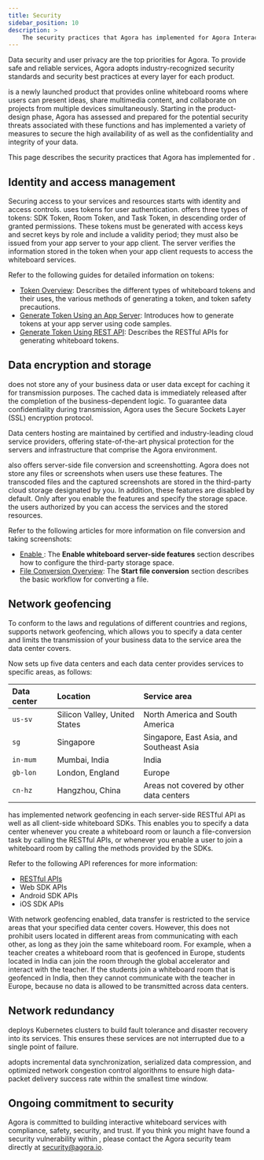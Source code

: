 ```yaml
---
title: Security
sidebar_position: 10
description: >
    The security practices that Agora has implemented for Agora Interactive Whiteboard.
---
```


Data security and user privacy are the top priorities for Agora. To provide safe and reliable services, Agora adopts industry-recognized security standards and security best practices at every layer for each product.

<Vg k="WHITE" /> is a newly launched product that provides online whiteboard rooms where users can present ideas, share multimedia content, and collaborate on projects from multiple devices simultaneously. Starting in the product-design phase, Agora has assessed and prepared for the potential security threats associated with these functions and has implemented a variety of measures to secure the high availability of <Vg k="WHITE" /> as well as the confidentiality and integrity of your data.

This page describes the security practices that Agora has implemented for <Vg k="WHITE" />.

## Identity and access management

Securing access to your services and resources starts with identity and access controls. <Vg k="WHITE" /> uses tokens for user authentication. <Vg k="WHITE" /> offers three types of tokens: SDK Token, Room Token, and Task Token, in descending order of granted permissions. These tokens must be generated with access keys and secret keys by role and include a validity period; they must also be issued from your app server to your app client. The <Vg k="WHITE" /> server verifies the information stored in the token when your app client requests to access the whiteboard services.

Refer to the following guides for detailed information on <Vg k="WHITE" /> tokens:

- [<Vg k="WHITE" /> Token Overview](../whiteboard-sdk/develop/authentication-workflow): Describes the different types of whiteboard tokens and their uses, the various methods of generating a token, and token safety precautions.
- [Generate Token Using an App Server](../whiteboard-sdk/develop/generate-token-app-server): Introduces how to generate tokens at your app server using code samples.
- [Generate Token Using REST API](../whiteboard-sdk/develop/generate-token-rest): Describes the RESTful APIs for generating whiteboard tokens.

## Data encryption and storage

<Vg k="WHITE" /> does not store any of your business data or user data except for caching it for transmission purposes. The cached data is immediately released after the completion of the business-dependent logic. To guarantee data confidentiality during transmission, Agora uses the Secure Sockets Layer (SSL) encryption protocol.

Data centers hosting <Vg k="WHITE" /> are maintained by certified and industry-leading cloud service providers, offering state-of-the-art physical protection for the servers and infrastructure that comprise the Agora environment.

<Vg k="WHITE" /> also offers server-side file conversion and screenshotting. Agora does not store any files or screenshots when users use these features. The transcoded files and the captured screenshots are stored in the third-party cloud storage designated by you. In addition, these features are disabled by default. Only after you enable the features and specify the storage space. the users authorized by you can access the services and the stored resources.

Refer to the following articles for more information on file conversion and taking screenshots:

- [Enable <Vg k="WHITE" />](../whiteboard-sdk/get-started/enable-whiteboard): The **Enable whiteboard server-side features** section describes how to configure the third-party storage space.
- [File Conversion Overview](../reference/whiteboard-api/file-conversion): The **Start file conversion** section describes the basic workflow for converting a file.

## Network geofencing

To conform to the laws and regulations of different countries and regions, <Vg k="WHITE" /> supports network geofencing, which allows you to specify a data center and limits the transmission of your business data to the service area the data center covers.

Now <Vg k="WHITE" /> sets up five data centers and each data center provides services to specific areas, as follows:

| Data center | Location                      | Service area                             |
| :---------- | :---------------------------- | :--------------------------------------- |
| `us-sv`     | Silicon Valley, United States | North America and South America          |
| `sg`        | Singapore                     | Singapore, East Asia, and Southeast Asia |
| `in-mum`    | Mumbai, India                 | India                                    |
| `gb-lon`    | London, England               | Europe                                   |
| `cn-hz`     | Hangzhou, China               | Areas not covered by other data centers  |

<Vg k="WHITE" /> has implemented network geofencing in each server-side RESTful API as well as all client-side whiteboard SDKs. This enables you to specify a data center whenever you create a whiteboard room or launch a file-conversion task by calling the RESTful APIs, or whenever you enable a user to join a whiteboard room by calling the methods provided by the SDKs.

Refer to the following API references for more information:

- [RESTful APIs](../reference/whiteboard-api/overview)
- <Link to="{{Global.API_REF_WEB_WHITE}}/index.html">Web SDK APIs</Link>
- <Link to="{{Global.API_REF_ANDROID_WHITE}}/index.html">Android SDK APIs</Link>
- <Link to="{{Global.API_REF_IOS_WHITE}}/docs/headers/Agora-Interactive-Whiteboard-Objective-C-Overview.html">iOS SDK APIs</Link>


With network geofencing enabled, data transfer is restricted to the service areas that your specified data center covers. However, this does not prohibit users located in different areas from communicating with each other, as long as they join the same whiteboard room. For example, when a teacher creates a whiteboard room that is geofenced in Europe, students located in India can join the room through the global accelerator and interact with the teacher. If the students join a whiteboard room that is geofenced in India, then they cannot communicate with the teacher in Europe, because no data is allowed to be transmitted across data centers.

## Network redundancy

<Vg k="WHITE" /> deploys Kubernetes clusters to build fault tolerance and disaster recovery into its services. This ensures these services are not interrupted due to a single point of failure.

<Vg k="WHITE" /> adopts incremental data synchronization, serialized data compression, and optimized network congestion control algorithms to ensure high data-packet delivery success rate within the smallest time window.

## Ongoing commitment to security

Agora is committed to building interactive whiteboard services with compliance, safety, security, and trust. If you think you might have found a security vulnerability within <Vg k="WHITE" />, please contact the Agora security team directly at [security@agora.io](mailto:security@agora.io).